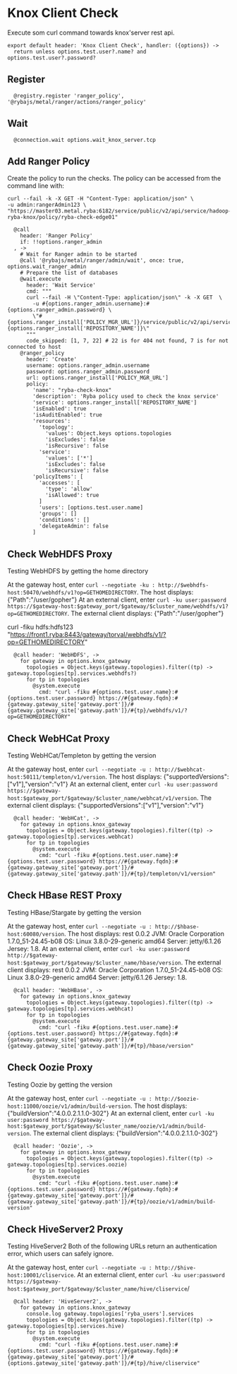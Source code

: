 
# Knox Client Check

Execute som curl command towards knox'server rest api.
    
    export default header: 'Knox Client Check', handler: ({options}) ->
      return unless options.test.user?.name? and options.test.user?.password?

## Register
      
      @registry.register 'ranger_policy', '@rybajs/metal/ranger/actions/ranger_policy'

## Wait
      
      @connection.wait options.wait_knox_server.tcp

## Add Ranger Policy

Create the policy to run the checks. The policy can be accessed from the command
line with: 

```
curl --fail -k -X GET -H "Content-Type: application/json" \
-u admin:rangerAdmin123 \
"https://master03.metal.ryba:6182/service/public/v2/api/service/hadoop-ryba-knox/policy/ryba-check-edge01"
```
      
      @call
        header: 'Ranger Policy'
        if: !!options.ranger_admin
      , ->
        # Wait for Ranger admin to be started
        @call '@rybajs/metal/ranger/admin/wait', once: true, options.wait_ranger_admin
        # Prepare the list of databases
        @wait.execute
          header: 'Wait Service'
          cmd: """
          curl --fail -H \"Content-Type: application/json\" -k -X GET  \
            -u #{options.ranger_admin.username}:#{options.ranger_admin.password} \
            \"#{options.ranger_install['POLICY_MGR_URL']}/service/public/v2/api/service/name/#{options.ranger_install['REPOSITORY_NAME']}\"
          """
          code_skipped: [1, 7, 22] # 22 is for 404 not found, 7 is for not connected to host
        @ranger_policy
          header: 'Create'
          username: options.ranger_admin.username
          password: options.ranger_admin.password
          url: options.ranger_install['POLICY_MGR_URL']
          policy:
            'name': "ryba-check-knox"
            'description': 'Ryba policy used to check the knox service'
            'service': options.ranger_install['REPOSITORY_NAME']
            'isEnabled': true
            'isAuditEnabled': true
            'resources':
              'topology':
                'values': Object.keys options.topologies
                'isExcludes': false
                'isRecursive': false
              'service':
                'values': ['*']
                'isExcludes': false
                'isRecursive': false
            'policyItems': [
              'accesses': [
                'type': 'allow'
                'isAllowed': true
              ]
              'users': [options.test.user.name]
              'groups': []
              'conditions': []
              'delegateAdmin': false
            ]


## Check WebHDFS Proxy

Testing WebHDFS by getting the home directory

At the gateway host, enter `curl --negotiate -ku : http://$webhdfs-host:50470/webhdfs/v1?op=GETHOMEDIRECTORY`. 
The host displays: {"Path":"/user/gopher"}
At an external client, enter `curl -ku user:password https://$gateway-host:$gateway_port/$gateway/$cluster_name/webhdfs/v1?op=GETHOMEDIRECTORY`.
The external client displays: {"Path":"/user/gopher"}

curl -fiku hdfs:hdfs123 "https://front1.ryba:8443/gateway/torval/webhdfs/v1/?op=GETHOMEDIRECTORY"

      @call header: 'WebHDFS', ->
        for gateway in options.knox_gateway
          topologies = Object.keys(gateway.topologies).filter((tp) -> gateway.topologies[tp].services.webhdfs?)
          for tp in topologies
            @system.execute
              cmd: "curl -fiku #{options.test.user.name}:#{options.test.user.password} https://#{gateway.fqdn}:#{gateway.gateway_site['gateway.port']}/#{gateway.gateway_site['gateway.path']}/#{tp}/webhdfs/v1/?op=GETHOMEDIRECTORY"

## Check WebHCat Proxy

Testing WebHCat/Templeton by getting the version

At the gateway host, enter `curl --negotiate -u : http://$webhcat-host:50111/templeton/v1/version`.
The host displays: {"supportedVersions":["v1"],"version":"v1"}
At an external client, enter `curl -ku user:password https://$gateway-host:$gateway_port/$gateway/$cluster_name/webhcat/v1/version`.
The external client displays: {"supportedVersions":["v1"],"version":"v1"}

      @call header: 'WebHCat', ->
        for gateway in options.knox_gateway
          topologies = Object.keys(gateway.topologies).filter((tp) -> gateway.topologies[tp].services.webhcat)
          for tp in topologies
            @system.execute
              cmd: "curl -fiku #{options.test.user.name}:#{options.test.user.password} https://#{gateway.fqdn}:#{gateway.gateway_site['gateway.port']}/#{gateway.gateway_site['gateway.path']}/#{tp}/templeton/v1/version"

## Check HBase REST Proxy

Testing HBase/Stargate by getting the version

At the gateway host, enter `curl --negotiate -u : http://$hbase-host:60080/version`.
The host displays:
rest 0.0.2 JVM: Oracle Corporation 1.7.0_51-24.45-b08 OS: Linux 3.8.0-29-generic amd64 Server: jetty/6.1.26 Jersey: 1.8.
At an external client, enter `curl -ku user:password http://$gateway-host:$gateway_port/$gateway/$cluster_name/hbase/version`.
The external client displays:
rest 0.0.2 JVM: Oracle Corporation 1.7.0_51-24.45-b08 OS: Linux 3.8.0-29-generic amd64 Server: jetty/6.1.26 Jersey: 1.8.

      @call header: 'WebHBase', ->
        for gateway in options.knox_gateway
          topologies = Object.keys(gateway.topologies).filter((tp) -> gateway.topologies[tp].services.webhcat)
          for tp in topologies
            @system.execute
              cmd: "curl -fiku #{options.test.user.name}:#{options.test.user.password} https://#{gateway.fqdn}:#{gateway.gateway_site['gateway.port']}/#{gateway.gateway_site['gateway.path']}/#{tp}/hbase/version"

## Check Oozie Proxy

Testing Oozie by getting the version

At the gateway host, enter `curl --negotiate -u : http://$oozie-host:11000/oozie/v1/admin/build-version`. 
The host displays:
{"buildVersion":"4.0.0.2.1.1.0-302"} 
At an external client, enter `curl -ku user:password https://$gateway-host:$gateway_port/$gateway/$cluster_name/oozie/v1/admin/build-version`.
The external client displays:
{"buildVersion":"4.0.0.2.1.1.0-302"}

      @call header: 'Oozie', ->
        for gateway in options.knox_gateway
          topologies = Object.keys(gateway.topologies).filter((tp) -> gateway.topologies[tp].services.oozie)
          for tp in topologies
            @system.execute
              cmd: "curl -fiku #{options.test.user.name}:#{options.test.user.password} https://#{gateway.fqdn}:#{gateway.gateway_site['gateway.port']}/#{gateway.gateway_site['gateway.path']}/#{tp}/oozie/v1/admin/build-version"

## Check HiveServer2 Proxy

Testing HiveServer2
Both of the following URLs return an authentication error, which users can safely ignore.

At the gateway host, enter `curl --negotiate -u : http://$hive-host:10001/cliservice`.
At an external client, enter `curl -ku user:password https://$gateway-host:$gateway_port/$gateway/$cluster_name/hive/cliservice`/

      @call header: 'HiveServer2', ->
        for gateway in options.knox_gateway
          console.log gateway.topologies['ryba_users'].services
          topologies = Object.keys(gateway.topologies).filter((tp) -> gateway.topologies[tp].services.hive)
          for tp in topologies
            @system.execute
              cmd: "curl -fiku #{options.test.user.name}:#{options.test.user.password} https://#{gateway.fqdn}:#{gateway.gateway_site['gateway.port']}/#{options.gateway_site['gateway.path']}/#{tp}/hive/cliservice"

[doc]: http://docs.hortonworks.com/HDPDocuments/HDP2/HDP-2.2.8/bk_Knox_Gateway_Admin_Guide/content/validating_service_connectivity.html

